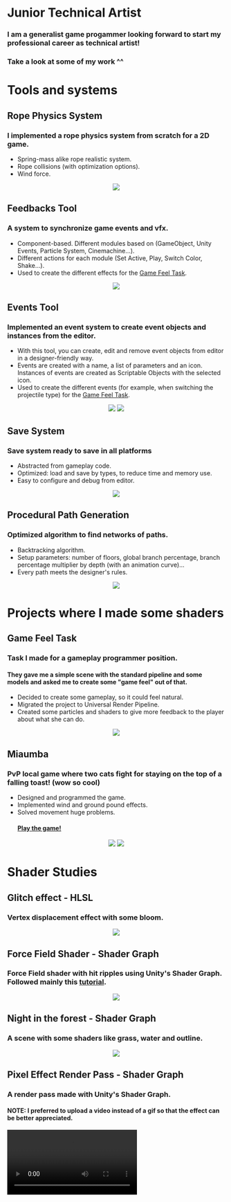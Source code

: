 # Junior Technical Artist
### I am a generalist game progammer looking forward to start my professional career as technical artist!
### Take a look at some of my work ^^

# Tools and systems
## Rope Physics System
### I implemented a rope physics system from scratch for a 2D game.
- Spring-mass alike rope realistic system.
- Rope collisions (with optimization options).
- Wind force.

<p align="center">
  <img src="https://github.com/AlvaroRoger/PortfolioWebsite.github.io/assets/49962993/0364406d-fb94-47df-90f5-edd4dde41cd2" />
</p>

## Feedbacks Tool
### A system to synchronize game events and vfx.
- Component-based. Different modules based on (GameObject, Unity Events, Particle System, Cinemachine...).
- Different actions for each module (Set Active, Play, Switch Color, Shake...).
- Used to create the different effects for the [Game Feel Task](#game-feel-task).

<p align="center">
  <img src="https://github.com/AlvaroRoger/PortfolioWebsite.github.io/assets/49962993/279120d2-a25f-4eb0-b03f-eea3b4d86ab5" />
</p>

## Events Tool
### Implemented an event system to create event objects and instances from the editor.
- With this tool, you can create, edit and remove event objects from editor in a designer-friendly way.
- Events are created with a name, a list of parameters and an icon. Instances of events are created as Scriptable Objects with the selected icon.
- Used to create the different events (for example, when switching the projectile type) for the  [Game Feel Task](#game-feel-task).

<p align="center">
  <img src="https://github.com/AlvaroRoger/PortfolioWebsite.github.io/assets/49962993/c8ea8fb0-a796-4f3c-8cae-a2fe24d5e9af" />
  <img src="https://github.com/AlvaroRoger/PortfolioWebsite.github.io/assets/49962993/fe9d14fb-8197-4635-a587-96a832472640" />
</p>

## Save System
### Save system ready to save in all platforms
- Abstracted from gameplay code.
- Optimized: load and save by types, to reduce time and memory use.
- Easy to configure and debug from editor.

<p align="center">
  <img src="https://github.com/AlvaroRoger/PortfolioWebsite.github.io/assets/49962993/04a9cb7b-a751-406b-9feb-03509df896e9" />
</p>

## Procedural Path Generation
### Optimized algorithm to find networks of paths.
- Backtracking algorithm.
- Setup parameters: number of floors, global branch percentage, branch percentage multiplier by depth (with an animation curve)...
- Every path meets the designer's rules.

<p align="center">
  <img src="https://github.com/AlvaroRoger/PortfolioWebsite.github.io/assets/49962993/e67f9621-489d-44d9-b1c5-0cb727036f56" />
</p>

# Projects where I made some shaders
## Game Feel Task
### Task I made for a gameplay programmer position.
#### They gave me a simple scene with the standard pipeline and some models and asked me to create some "game feel" out of that.
- Decided to create some gameplay, so it could feel natural.
- Migrated the project to Universal Render Pipeline.
- Created some particles and shaders to give more feedback to the player about what she can do.

<p align="center">
  <img src="https://github.com/AlvaroRoger/PortfolioWebsite.github.io/assets/49962993/2a2bebc0-7397-4fe6-b7b7-87ad1501b7db" />
</p>

## Miaumba
### PvP local game where two cats fight for staying on the top of a falling toast! (wow so cool)
- Designed and programmed the game.
- Implemented wind and ground pound effects.
- Solved movement huge problems.
  #### [Play the game!](https://alvaro-roger.itch.io/miaumba-sgdjam2)

<p align="center">
  <img src="https://github.com/AlvaroRoger/PortfolioWebsite.github.io/assets/49962993/efdbfe13-7845-44c1-ae6d-dcfa45383a88" />
  <img src="https://github.com/AlvaroRoger/PortfolioWebsite.github.io/assets/49962993/94b91c2c-9a64-4b76-b90f-0134e5ed92ec" />
</p>

# Shader Studies
## Glitch effect - HLSL
### Vertex displacement effect with some bloom.
<p align="center">
  <img src="https://github.com/AlvaroRoger/Alvaro-Roger/assets/49962993/cd9cfcf7-1d3a-4ba9-8330-e73786902b04" />
</p>

## Force Field Shader - Shader Graph
### Force Field shader with hit ripples using Unity's Shader Graph. Followed mainly this [tutorial](https://danielilett.com/2023-02-09-tut6-3-energy-shield/).
<p align="center">
  <img src="https://github.com/AlvaroRoger/Alvaro-Roger/assets/49962993/8424c914-3faa-4910-8322-f39163801eee" />
</p>

## Night in the forest - Shader Graph
### A scene with some shaders like grass, water and outline.
<p align="center">
  <img src="https://github.com/AlvaroRoger/PortfolioWebsite.github.io/assets/49962993/cb33e56b-4583-455a-920e-c6a5122e1794" />
</p>

## Pixel Effect Render Pass - Shader Graph
### A render pass made with Unity's Shader Graph.
#### NOTE: I preferred to upload a video instead of a gif so that the effect can be better appreciated.
<video src="https://github.com/AlvaroRoger/Alvaro-Roger/assets/49962993/dbc8358e-d40c-4f73-ab03-623ad028fd72" controls="controls" style="max-width: 730px;">
</video>

